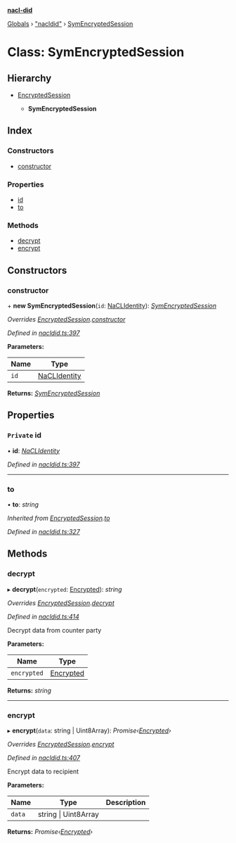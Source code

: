 **[nacl-did](../README.md)**

[Globals](../globals.md) › ["nacldid"](../modules/_nacldid_.md) › [SymEncryptedSession](_nacldid_.symencryptedsession.md)

# Class: SymEncryptedSession

## Hierarchy

* [EncryptedSession](_nacldid_.encryptedsession.md)

  * **SymEncryptedSession**

## Index

### Constructors

* [constructor](_nacldid_.symencryptedsession.md#constructor)

### Properties

* [id](_nacldid_.symencryptedsession.md#private-id)
* [to](_nacldid_.symencryptedsession.md#to)

### Methods

* [decrypt](_nacldid_.symencryptedsession.md#decrypt)
* [encrypt](_nacldid_.symencryptedsession.md#encrypt)

## Constructors

###  constructor

\+ **new SymEncryptedSession**(`id`: [NaCLIdentity](_nacldid_.naclidentity.md)): *[SymEncryptedSession](_nacldid_.symencryptedsession.md)*

*Overrides [EncryptedSession](_nacldid_.encryptedsession.md).[constructor](_nacldid_.encryptedsession.md#constructor)*

*Defined in [nacldid.ts:397](https://github.com/uport-project/nacl-did/blob/3494a16/src/nacldid.ts#L397)*

**Parameters:**

Name | Type |
------ | ------ |
`id` | [NaCLIdentity](_nacldid_.naclidentity.md) |

**Returns:** *[SymEncryptedSession](_nacldid_.symencryptedsession.md)*

## Properties

### `Private` id

• **id**: *[NaCLIdentity](_nacldid_.naclidentity.md)*

*Defined in [nacldid.ts:397](https://github.com/uport-project/nacl-did/blob/3494a16/src/nacldid.ts#L397)*

___

###  to

• **to**: *string*

*Inherited from [EncryptedSession](_nacldid_.encryptedsession.md).[to](_nacldid_.encryptedsession.md#to)*

*Defined in [nacldid.ts:327](https://github.com/uport-project/nacl-did/blob/3494a16/src/nacldid.ts#L327)*

## Methods

###  decrypt

▸ **decrypt**(`encrypted`: [Encrypted](../interfaces/_nacldid_.encrypted.md)): *string*

*Overrides [EncryptedSession](_nacldid_.encryptedsession.md).[decrypt](_nacldid_.encryptedsession.md#abstract-decrypt)*

*Defined in [nacldid.ts:414](https://github.com/uport-project/nacl-did/blob/3494a16/src/nacldid.ts#L414)*

Decrypt data from counter party

**Parameters:**

Name | Type |
------ | ------ |
`encrypted` | [Encrypted](../interfaces/_nacldid_.encrypted.md) |

**Returns:** *string*

___

###  encrypt

▸ **encrypt**(`data`: string | Uint8Array): *Promise‹[Encrypted](../interfaces/_nacldid_.encrypted.md)›*

*Overrides [EncryptedSession](_nacldid_.encryptedsession.md).[encrypt](_nacldid_.encryptedsession.md#abstract-encrypt)*

*Defined in [nacldid.ts:407](https://github.com/uport-project/nacl-did/blob/3494a16/src/nacldid.ts#L407)*

Encrypt data to recipient

**Parameters:**

Name | Type | Description |
------ | ------ | ------ |
`data` | string \| Uint8Array |   |

**Returns:** *Promise‹[Encrypted](../interfaces/_nacldid_.encrypted.md)›*